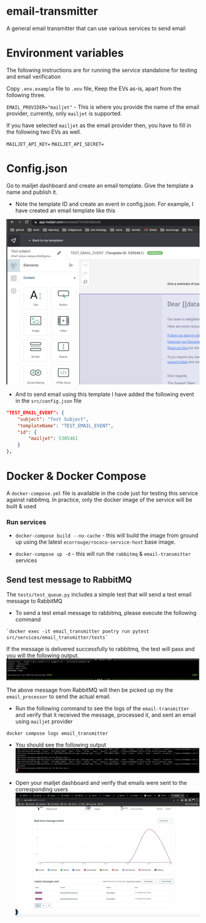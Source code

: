 # email-transmitter
A general email transmitter that can use various services to send email

# Environment variables

The following instructions are for running the service standalone for testing and email verification

Copy `.env.example` file to `.env` file, Keep the EVs as-is, apart from the following three.

`EMAIL_PROVIDER="mailjet"` - This is where you provide the name of the email provider, currently, only `mailjet` is supported.

If you have selected `mailjet` as the email provider then, you have to fill in the following two EVs as well.

`MAILJET_API_KEY=`
`MAILJET_API_SECRET=`


# Config.json

Go to mailjet dashboard and create an email template. Give the template a name and publish it.

- Note the template ID and create an event in config.json. For example, I have created an email template like this

![mailjet_template.png](docs/images/mailjet_template.png)

- And to send email using this template I have added the following event in the `src/config.json` file

```json
"TEST_EMAIL_EVENT": {
    "subject": "Test Subject",
    "templateName": "TEST_EMAIL_EVENT",
    "id": {
        "mailjet": 5305461
    }
},
```

# Docker & Docker Compose

A `docker-compose.yml` file is available in the code just for testing this service against rabbitmq. 
In practice, only the docker image of the service will be built & used

### Run services
- `docker-compose build --no-cache` - this will build the image from ground up 
using the latest `ecorrouge/rococo-service-host` base image.

- `docker-compose up -d` - this will run the `rabbitmq` & `email-transmitter` services

## Send test message to RabbitMQ
The `tests/test_queue.py` includes a simple test that will send a test email message to RabbitMQ

- To send a test email message to rabbitmq, please execute the following command
```shell
`docker exec -it email_transmitter poetry run pytest src/services/email_transmitter/tests`
```

If the message is delivered successfully to rabbitmq, the test will pass and you will the following output.
![test_message_output.png](docs/images/test_message_output.png)

The above message from RabbitMQ will then be picked up my the `email_processor` to send the actual email. 
- Run the following command to see the logs of the `email-transmitter` and verify that it received the message, 
processed it, and sent an email using `mailjet` provider

```shell
docker compose logs email_transmitter
```
- You should see the following output
![email_transmitter_logs.png](docs/images/email_transmitter_logs.png)

- Open your mailjet dashboard and verify that emails were sent to the corresponding users
![mailjet_dashboard.png](docs/images/mailjet_dashboard.png)
